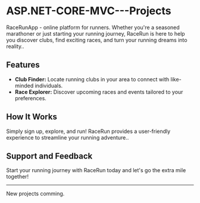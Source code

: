 # ASP.NET-CORE-MVC---Projects

RaceRunApp - online platform for runners. Whether you're a seasoned marathoner or just starting your running journey, RaceRun is here to help you discover clubs, find exciting races, and turn your running dreams into reality..

## Features

- **Club Finder:** Locate running clubs in your area to connect with like-minded individuals.
- **Race Explorer:** Discover upcoming races and events tailored to your preferences.

## How It Works

Simply sign up, explore, and run! RaceRun provides a user-friendly experience to streamline your running adventure..

## Support and Feedback

Start your running journey with RaceRun today and let's go the extra mile together!

---
New projects comming.
